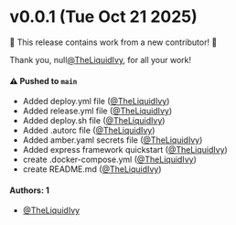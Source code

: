 # v0.0.1 (Tue Oct 21 2025)

:tada: This release contains work from a new contributor! :tada:

Thank you, null[@TheLiquidIvy](https://github.com/TheLiquidIvy), for all your work!

#### ⚠️ Pushed to `main`

- Added deploy.yml file ([@TheLiquidIvy](https://github.com/TheLiquidIvy))
- Added release.yml file ([@TheLiquidIvy](https://github.com/TheLiquidIvy))
- Added deploy.sh file ([@TheLiquidIvy](https://github.com/TheLiquidIvy))
- Added .autorc file ([@TheLiquidIvy](https://github.com/TheLiquidIvy))
- Added amber.yaml secrets file ([@TheLiquidIvy](https://github.com/TheLiquidIvy))
- Added express framework quickstart ([@TheLiquidIvy](https://github.com/TheLiquidIvy))
- create .docker-compose.yml ([@TheLiquidIvy](https://github.com/TheLiquidIvy))
- create README.md ([@TheLiquidIvy](https://github.com/TheLiquidIvy))

#### Authors: 1

- [@TheLiquidIvy](https://github.com/TheLiquidIvy)
